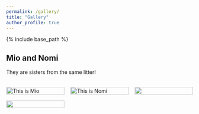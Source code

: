 ```yaml
---
permalink: /gallery/
title: "Gallery"
author_profile: true
---
```

{% include base_path %}
<style>
  /* simple CSS grid for your images */
  .gallery-grid {
    display: grid;
    grid-template-columns: repeat(auto-fit, minmax(150px, 1fr));
    grid-gap: 1rem;
    margin: 2rem 0;
  }
  .gallery-grid img {
    width: auto;
    height: 100%;
    display: block;
  }
  .gallery-grid figcaption {
    text-align: center;
    margin-top: 0.5rem;
    font-size: 0.9rem;
    color: #555;
  }
</style>

## Mio and Nomi

They are sisters from the same litter!

<div class="gallery-grid">
    <img src="{{ base_path }}/images/gallery/Mio.jpeg" alt="This is Mio">
    <img src="{{ base_path }}/images/gallery/Nomi.jpeg" alt="This is Nomi">
    <img src="{{ base_path }}/images/gallery/Both1.jpeg" alt="">
    <img src="{{ base_path }}/images/gallery/Both2.jpeg" alt="">
</div>